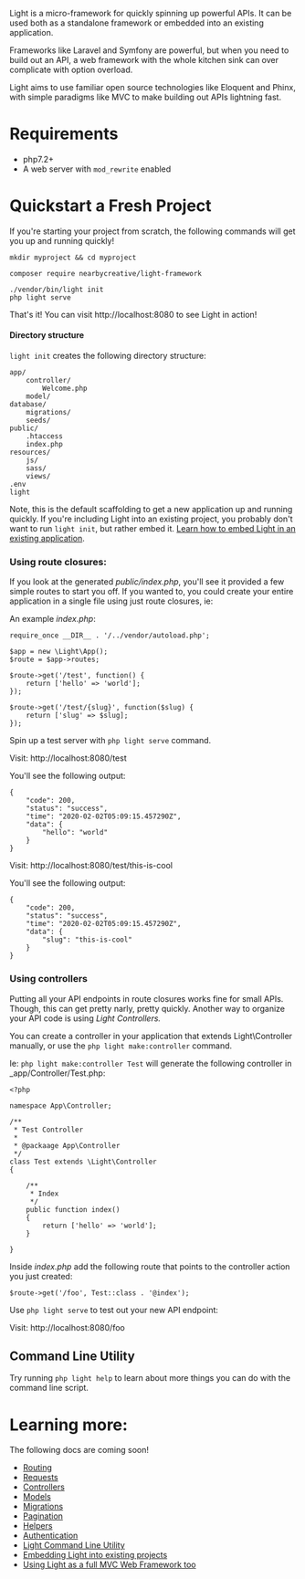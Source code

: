 Light is a micro-framework for quickly spinning up powerful APIs.  It can 
be used both as a standalone framework or embedded into an existing
application.

Frameworks like Laravel and Symfony are powerful, but when you need to build out an 
API, a web framework with the whole kitchen sink can over complicate with option overload.

Light aims to use familiar open source technologies like Eloquent and Phinx, with simple paradigms like MVC
to make building out APIs lightning fast. 

# Requirements

* php7.2+
* A web server with `mod_rewrite` enabled

# Quickstart a Fresh Project

If you're starting your project from scratch, the following commands will get you up and 
running quickly!

    mkdir myproject && cd myproject
    
    composer require nearbycreative/light-framework
    
    ./vendor/bin/light init   
    php light serve
    
    
That's it!  You can visit http://localhost:8080 to see Light in action!
 
#### Directory structure

`light init` creates the following directory structure: 

    app/
        controller/
            Welcome.php
        model/
    database/
        migrations/
        seeds/
    public/
        .htaccess
        index.php
    resources/
        js/
        sass/
        views/
    .env
    light
    
    
Note, this is the default scaffolding to get a new application up and running quickly.  If you're including Light
into an existing project, you probably don't want to run `light init`, but rather embed it.  [Learn how to embed Light in an existing application](docs/embed.md).  


### Using route closures:

If you look at the generated _public/index.php_, you'll see it provided a few simple routes to start you off.  If you 
wanted to, you could create your entire application in a single file using just route closures, ie:

An example _index.php_:

```
require_once __DIR__ . '/../vendor/autoload.php';

$app = new \Light\App();
$route = $app->routes;

$route->get('/test', function() {
    return ['hello' => 'world'];
});

$route->get('/test/{slug}', function($slug) {
    return ['slug' => $slug];
});
```

    
Spin up a test server with `php light serve` command.
    
Visit: http://localhost:8080/test

You'll see the following output:

```
{
    "code": 200,
    "status": "success",
    "time": "2020-02-02T05:09:15.457290Z",
    "data": {
        "hello": "world"
    }
}
```

Visit: http://localhost:8080/test/this-is-cool

You'll see the following output:

```
{
    "code": 200,
    "status": "success",
    "time": "2020-02-02T05:09:15.457290Z",
    "data": {
        "slug": "this-is-cool"
    }
}
```

### Using controllers

Putting all your API endpoints in route closures works fine for small APIs.  Though, this can get 
pretty narly, pretty quickly.  Another way to organize your API code is using _Light Controllers._
  
You can create a controller in your application that extends Light\Controller manually, or use the `php light make:controller` command.

Ie:  `php light make:controller Test` will generate the following controller in _app/Controller/Test.php:

```
<?php

namespace App\Controller;

/**
 * Test Controller
 *
 * @packaage App\Controller
 */
class Test extends \Light\Controller
{

    /**
     * Index
     */
    public function index()
    {
        return ['hello' => 'world'];
    }

}
```

Inside _index.php_ add the following route that points to the controller action you just created:

```
$route->get('/foo', Test::class . '@index');
```

Use `php light serve` to test out your new API endpoint:
    

Visit: http://localhost:8080/foo

## Command Line Utility

Try running `php light help` to learn about more things you can do with the command line script.


# Learning more:

The following docs are coming soon!

* [Routing](docs/routing.md)
* [Requests](docs/requests.md)
* [Controllers](docs/controllers.md)
* [Models](docs/models.md)
* [Migrations](docs/migrations.md)
* [Pagination](docs/migrations.md)
* [Helpers](docs/helpers.md)
* [Authentication](docs/authentication.md)
* [Light Command Line Utility](docs/light_command.md)
* [Embedding Light into existing projects](docs/embed.md)
* [Using Light as a full MVC Web Framework too](docs/views.md)


